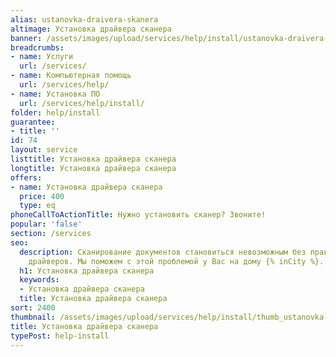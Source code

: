 ```yaml
---
alias: ustanovka-draivera-skanera
altimage: Установка драйвера сканера
banner: /assets/images/upload/services/help/install/ustanovka-draivera-skanera.jpg
breadcrumbs:
- name: Услуги
  url: /services/
- name: Компьютерная помощь
  url: /services/help/
- name: Установка ПО
  url: /services/help/install/
folder: help/install
guarantee:
- title: ''
id: 74
layout: service
listtitle: Установка драйвера сканера
longtitle: Установка драйвера сканера
offers:
- name: Установка драйвера сканера
  price: 400
  type: eq
phoneCallToActionTitle: Нужно установить сканер? Звоните!
popular: 'false'
section: /services
seo:
  description: Сканирование документов становиться невозможным без правильно установленных
    драйверов. Мы поможем с этой проблемой у Вас на дому {% inCity %}.
  h1: Установка драйвера сканера
  keywords:
  - Установка драйвера сканера
  title: Установка драйвера сканера
sort: 2400
thumbnail: /assets/images/upload/services/help/install/thumb_ustanovka-draivera-skanera.jpg
title: Установка драйвера сканера
typePost: help-install
---
```


